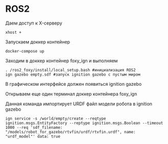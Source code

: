 # ROS2
Даем доступ к X-серверу
```
xhost +
```
Запускаем доккер контейнер
```
docker-compose up
```
Заходим в доккер контейнер foxy_ign и выполняем

```
. /ros2_foxy/install/local_setup.bash #инициализация ROS2
ign gazebo empty.sdf #запуск ignition gazebo с пустым миром
```
В графическом интерфейсе должен появиться ignition gazebo

Открываем еще один терминал доккер контейнера foxy_ign

Данная команда импортирует URDF файл модели робота в ignition gazebo 
```
ign service -s /world/empty/create --reqtype ignition.msgs.EntityFactory --reptype ignition.msgs.Boolean --timeout 1000 --req 'sdf_filename: "/models/robot_for_gazebo/rtvfin/urdf/rtvfin.urdf", name: "urdf_model"' data: true
```